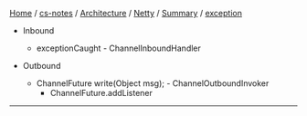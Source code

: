 [Home](https://mengxianbin.github.io) /
[cs-notes](https://mengxianbin.github.io/cs-notes/site) /
[Architecture](https://mengxianbin.github.io/cs-notes/site/Architecture) /
[Netty](https://mengxianbin.github.io/cs-notes/site/Architecture/Netty) /
[Summary](https://mengxianbin.github.io/cs-notes/site/Architecture/Netty/Summary) /
[exception](https://mengxianbin.github.io/cs-notes/site/Architecture/Netty/Summary/exception)

* Inbound
    * exceptionCaught - ChannelInboundHandler

* Outbound
    * ChannelFuture write(Object msg); - ChannelOutboundInvoker
        * ChannelFuture.addListener

---
